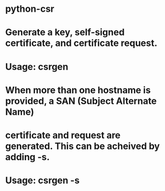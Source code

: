# python-csr
# Generate a key, self-signed certificate, and certificate request.
# Usage: csrgen <fqdn>
# 
# When more than one hostname is provided, a SAN (Subject Alternate Name)
# certificate and request are generated.  This can be acheived by adding -s.
# Usage: csrgen <hostname> -s <san0> <san1>

